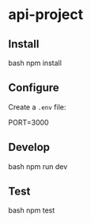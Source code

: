 # api-project

## Install

bash
npm install

## Configure

Create a `.env` file:

PORT=3000

## Develop

bash
npm run dev

## Test

bash
npm test
